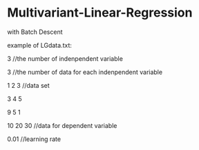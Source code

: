 # Multivariant-Linear-Regression
with Batch Descent

example of LGdata.txt:

3           //the number of indenpendent variable

3           //the number of data for each indenpendent variable

1 2 3       //data set

3 4 5

9 5 1

10 20 30    //data for dependent variable

0.01        //learning rate

